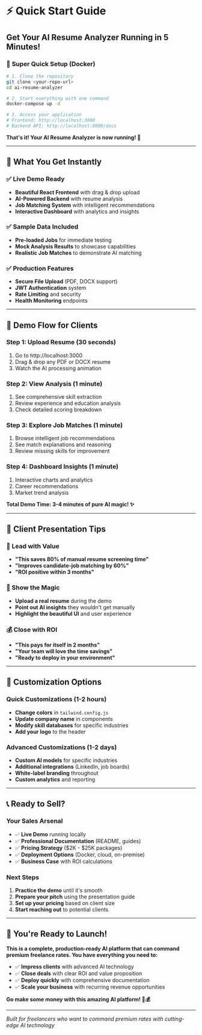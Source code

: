 # ⚡ Quick Start Guide
## Get Your AI Resume Analyzer Running in 5 Minutes!

### 🚀 **Super Quick Setup (Docker)**

```bash
# 1. Clone the repository
git clone <your-repo-url>
cd ai-resume-analyzer

# 2. Start everything with one command
docker-compose up -d

# 3. Access your application
# Frontend: http://localhost:3000
# Backend API: http://localhost:8000/docs
```

**That's it! Your AI Resume Analyzer is now running! 🎉**

---

## 🎯 **What You Get Instantly**

### **✅ Live Demo Ready**
- **Beautiful React Frontend** with drag & drop upload
- **AI-Powered Backend** with resume analysis
- **Job Matching System** with intelligent recommendations
- **Interactive Dashboard** with analytics and insights

### **✅ Sample Data Included**
- **Pre-loaded Jobs** for immediate testing
- **Mock Analysis Results** to showcase capabilities
- **Realistic Job Matches** to demonstrate AI matching

### **✅ Production Features**
- **Secure File Upload** (PDF, DOCX support)
- **JWT Authentication** system
- **Rate Limiting** and security
- **Health Monitoring** endpoints

---

## 🎪 **Demo Flow for Clients**

### **Step 1: Upload Resume (30 seconds)**
1. Go to http://localhost:3000
2. Drag & drop any PDF or DOCX resume
3. Watch the AI processing animation

### **Step 2: View Analysis (1 minute)**
1. See comprehensive skill extraction
2. Review experience and education analysis
3. Check detailed scoring breakdown

### **Step 3: Explore Job Matches (1 minute)**
1. Browse intelligent job recommendations
2. See match explanations and reasoning
3. Review missing skills for improvement

### **Step 4: Dashboard Insights (1 minute)**
1. Interactive charts and analytics
2. Career recommendations
3. Market trend analysis

**Total Demo Time: 3-4 minutes of pure AI magic! ✨**

---

## 💼 **Client Presentation Tips**

### **🎯 Lead with Value**
- **"This saves 80% of manual resume screening time"**
- **"Improves candidate-job matching by 60%"**
- **"ROI positive within 3 months"**

### **🎨 Show the Magic**
- **Upload a real resume** during the demo
- **Point out AI insights** they wouldn't get manually
- **Highlight the beautiful UI** and user experience

### **💰 Close with ROI**
- **"This pays for itself in 2 months"**
- **"Your team will love the time savings"**
- **"Ready to deploy in your environment"**

---

## 🔧 **Customization Options**

### **Quick Customizations (1-2 hours)**
- **Change colors** in `tailwind.config.js`
- **Update company name** in components
- **Modify skill databases** for specific industries
- **Add your logo** to the header

### **Advanced Customizations (1-2 days)**
- **Custom AI models** for specific industries
- **Additional integrations** (LinkedIn, job boards)
- **White-label branding** throughout
- **Custom analytics** and reporting

---

## 📞 **Ready to Sell?**

### **Your Sales Arsenal**
- ✅ **Live Demo** running locally
- ✅ **Professional Documentation** (README, guides)
- ✅ **Pricing Strategy** ($2K - $25K packages)
- ✅ **Deployment Options** (Docker, cloud, on-premise)
- ✅ **Business Case** with ROI calculations

### **Next Steps**
1. **Practice the demo** until it's smooth
2. **Prepare your pitch** using the presentation guide
3. **Set up your pricing** based on client size
4. **Start reaching out** to potential clients

---

## 🎉 **You're Ready to Launch!**

**This is a complete, production-ready AI platform that can command premium freelance rates. You have everything you need to:**

- ✅ **Impress clients** with advanced AI technology
- ✅ **Close deals** with clear ROI and value proposition
- ✅ **Deploy quickly** with comprehensive documentation
- ✅ **Scale your business** with recurring revenue opportunities

**Go make some money with this amazing AI platform! 🚀💰**

---

*Built for freelancers who want to command premium rates with cutting-edge AI technology*
